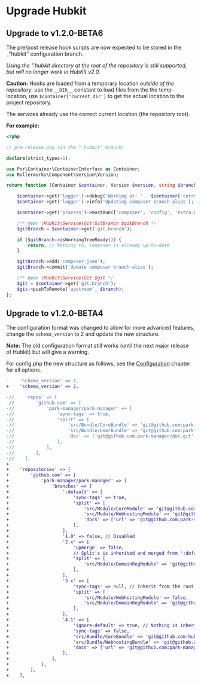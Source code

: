 Upgrade Hubkit
==============

Upgrade to v1.2.0-BETA6
-----------------------

The pre/post release hook scripts are now expected to be stored in the _"hubkit" configuration branch.

*Using the ".hubkit directory at the root of the repository is still supported, but will no longer work
in HubKit v2.0.*

**Caution:** Hooks are loaded from a temporary location *outside of the repository*, use the `__DIR__`
constant to load files from the the temp-location, use `$container['current_dir']`
to get the actual location to the project repository.

The services already use the correct current location (the repository root).

**For example:**

```php
<?php

// pre-release.php (in the "_hubkit" branch)

declare(strict_types=1);

use Psr\Container\ContainerInterface as Container;
use Rollerworks\Component\Version\Version;

return function (Container $container, Version $version, string $branch, ?string $releaseTitle, string $changelog) {

    $container->get('logger')->debug('Working at: ' . $container['current_dir']);
    $container->get('logger')->info('Updating composer branch-alias');

    $container->get('process')->mustRun(['composer', 'config', 'extra.branch-alias.dev-'.$branch, sprintf('%d.%d-dev', $version->major, $version->minor)]);

    /** @var \HubKit\Service\Git\GitBranch $gitBranch */
    $gitBranch = $container->get('git.branch');

    if ($gitBranch->isWorkingTreeReady()) {
        return; // Nothing to, composer is already up-to-date
    }

    $gitBranch->add('composer.json');
    $gitBranch->commit('Update composer branch-alias');

    /** @var \HubKit\Service\Git $git */
    $git = $container->get('git.branch');
    $git->pushToRemote('upstream', $branch);
};
```


Upgrade to v1.2.0-BETA4
-----------------------

The configuration format was changed to allow for more advanced features, change
the `schema_version` to 2 and update the new structure.

**Note:** The old configuration format still works (until the next major release of Hubkit) but will give a warning.

For config.php the new structure as follows, see the [Configuration](config.md) chapter for all options.

```diff
-    'schema_version' => 1,
+    'schema_version' => 2,

-//    'repos' => [
-//        'github.com' => [
-//            'park-manager/park-manager' => [
-//                'sync-tags' => true,
-//                'split' => [
-//                    'src/Bundle/CoreBundle' => 'git@github.com:park-manager/core-bundle.git',
-//                    'src/Bundle/UserBundle' => 'git@github.com:park-manager/user-bundle.git',
-//                    'doc' => ['git@github.com:park-manager/doc.git', 'sync-tags' => false],
-//                ],
-//            ],
-//        ],
-//    ],
+
+    'repositories' => [
+        'github.com' => [
+            'park-manager/park-manager' => [
+                'branches' => [
+                    ':default' => [
+                        'sync-tags' => true,
+                        'split' => [
+                            'src/Module/CoreModule' => 'git@github.com:hubkit-sandbox/core-module.git',
+                            'src/Module/WebhostingModule' => 'git@github.com:hubkit-sandbox/webhosting-module.git',
+                            'docs' => ['url' => 'git@github.com:park-manager/doc.git', 'sync-tags' => false],
+                        ],
+                    ],
+                    '1.0' => false, // Disabled
+                    '2.x' => [
+                        'upmerge' => false,
+                        // Split's is inherited and merged from ':default'
+                        'split' => [
+                            'src/Module/DomainRegModule' => 'git@github.com:hubkit-sandbox/webhosting-module.git',
+                        ],
+                    ],
+                    '3.x' => [
+                        'sync-tags' => null, // Inherit from the root configuration.
+                        'split' => [
+                            'src/Module/WebhostingModule' => false,
+                            'src/Module/DomainRegModule' => 'git@github.com:hubkit-sandbox/webhosting-module.git',
+                        ],
+                    ],
+                    '4.1' => [
+                        'ignore-default' => true, // Nothing is inherited from ':default'
+                        'sync-tags' => false,
+                        'src/Bundle/CoreBundle' => 'git@github.com:hubkit-sandbox/core-module.git',
+                        'src/Bundle/WebhostingBundle' => 'git@github.com:hubkit-sandbox/webhosting-module.git',
+                        'docs' => ['url' => 'git@github.com:park-manager/doc.git', 'sync-tags' => false],
+                    ],
+                ],
+            ],
+        ],
+    ],
```

